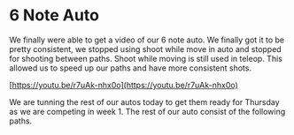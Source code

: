 # 6 Note Auto

We finally were able to get a video of our 6 note auto. We finally got it to be pretty consistent, we stopped using shoot while move in auto and stopped for shooting between paths. Shoot while moving is still used in teleop. This allowed us to speed up our paths and have more consistent shots.

[https://youtu.be/r7uAk-nhx0o](https://youtu.be/r7uAk-nhx0o)

We are tunning the rest of our autos today to get them ready for Thursday as we are competing in week 1. The rest of our auto consist of the following paths.
